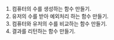 1. 컴퓨터의 수를 생성하는 함수 만들기.
2. 유저의 수를 받아 예외처리 하는 함수 만들기.
3. 컴퓨터와 유저의 수를 비교하는 함수 만들기.
4. 결과를 리턴하는 함수 만들기.